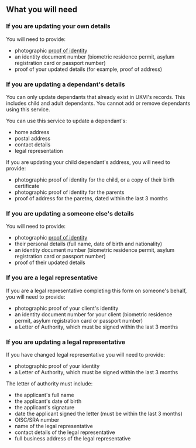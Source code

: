 
## What you will need

### If you are updating your own details
You will need to provide:
  - photographic <a class="list-link" href="/proof-of-identity">proof of identity</a>
  - an identity document number (biometric residence permit, asylum registration card or passport number)
  - proof of your updated details (for example, proof of address)

### If you are updating a dependant's details
You can only update dependants that already exist in UKVI's records. This includes child and adult dependants. You cannot add or remove dependants using this service.
<br>

You can use this service to update a dependant's:
  - home address
  - postal address
  - contact details
  - legal representation

If you are updating your child dependant's address, you will need to provide:
  - photographic proof of identity for the child, or a copy of their birth certificate
  - photographic proof of identity for the parents
  - proof of address for the paretns, dated within the last 3 months

### If you are updating a someone else's details
You will need to provide:
  - photographic  <a class="list-link" href="/proof-of-identity">proof of identity</a>
  - their personal details (full name, date of birth and nationality)
  - an identity document number (biometric residence permit, asylum registration card or passport number)
  - proof of their updated details

### If you are a legal representative
If you are a legal representative completing this form on someone's behalf, you will need to provide:
  - photographic proof of your client's identity
  - an identity document number for your client (biometric residence permit, asylum registration card or passport number)
  - a Letter of Authority, which must be signed within the last 3 months

### If you are updating a legal representative
If you have changed legal representative you will need to provide:
  - photographic proof of your identity
  - a Letter of Authority, which must be signed within the last 3 months

The letter of authority must include: 
  - the applicant's full name
  - the applicant's date of birth
  - the applicant's signature
  - date the applicant signed the letter (must be within the last 3 months)
  - OISC/SRA number
  - name of the legal representative
  - contact details of the legal representative
  - full business address of the legal representative
